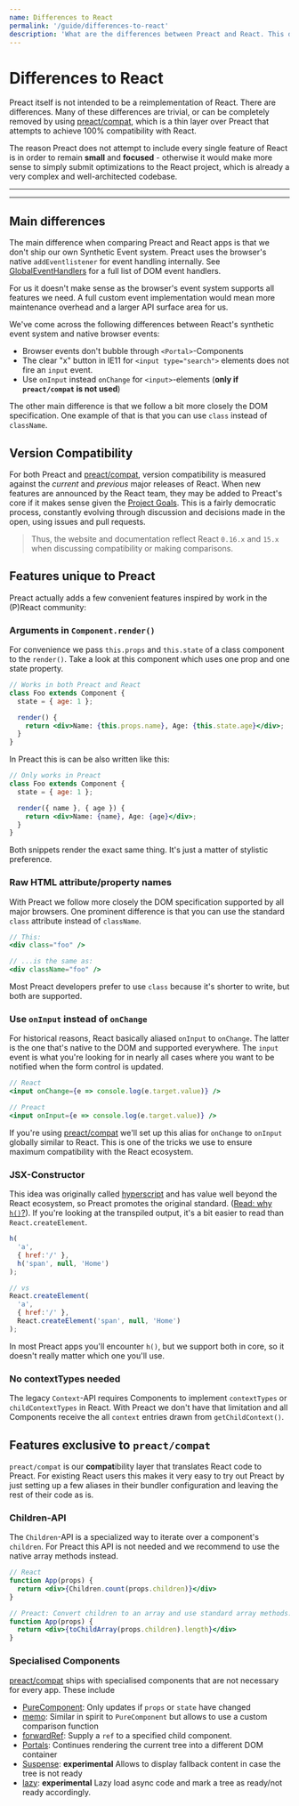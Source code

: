 ```yaml
---
name: Differences to React
permalink: '/guide/differences-to-react'
description: 'What are the differences between Preact and React. This document describes them in detail'
---
```


# Differences to React

Preact itself is not intended to be a reimplementation of React. There are differences. Many of these differences are trivial, or can be completely removed by using [preact/compat], which is a thin layer over Preact that attempts to achieve 100% compatibility with React.

The reason Preact does not attempt to include every single feature of React is in order to remain **small** and **focused** - otherwise it would make more sense to simply submit optimizations to the React project, which is already a very complex and well-architected codebase.

---

<div><toc></toc></div>

---

## Main differences

The main difference when comparing Preact and React apps is that we don't ship our own Synthetic Event system. Preact uses the browser's native `addEventlistener` for event handling internally. See [GlobalEventHandlers] for a full list of DOM event handlers.

For us it doesn't make sense as the browser's event system supports all features we need. A full custom event implementation would mean more maintenance overhead and a larger API surface area for us.

We've come across the following differences between React's synthetic event system and native browser events:

- Browser events don't bubble through `<Portal>`-Components
- The clear "x" button in IE11 for `<input type="search">` elements does not fire an `input` event.
- Use `onInput` instead `onChange` for `<input>`-elements (**only if `preact/compat` is not used**)

The other main difference is that we follow a bit more closely the DOM specification. One example of that is that you can use `class` instead of `className`.

## Version Compatibility

For both Preact and [preact/compat], version compatibility is measured against the _current_ and _previous_ major releases of React. When new features are announced by the React team, they may be added to Preact's core if it makes sense given the [Project Goals]. This is a fairly democratic process, constantly evolving through discussion and decisions made in the open, using issues and pull requests.

> Thus, the website and documentation reflect React `0.16.x` and `15.x` when discussing compatibility or making comparisons.

## Features unique to Preact

Preact actually adds a few convenient features inspired by work in the (P)React community:

### Arguments in `Component.render()`

For convenience we pass `this.props` and `this.state` of a class component to the `render()`. Take a look at this component which uses one prop and one state property.

```jsx
// Works in both Preact and React
class Foo extends Component {
  state = { age: 1 };

  render() {
    return <div>Name: {this.props.name}, Age: {this.state.age}</div>;
  }
}
```

In Preact this is can be also written like this:

```jsx
// Only works in Preact
class Foo extends Component {
  state = { age: 1 };

  render({ name }, { age }) {
    return <div>Name: {name}, Age: {age}</div>;
  }
}
```

Both snippets render the exact same thing. It's just a matter of stylistic preference.

### Raw HTML attribute/property names

With Preact we follow more closely the DOM specification supported by all major browsers. One prominent difference is that you can use the
standard `class` attribute instead of `className`.

```jsx
// This:
<div class="foo" />

// ...is the same as:
<div className="foo" />
```

Most Preact developers prefer to use `class` because it's shorter to write, but both are supported.

### Use `onInput` instead of `onChange`

For historical reasons, React basically aliased `onInput` to `onChange`. The latter is the one that's native to the DOM and supported everywhere. The `input` event is what you're looking for in nearly all cases where you want to be notified when the form control is updated.

```jsx
// React
<input onChange={e => console.log(e.target.value)} />

// Preact
<input onInput={e => console.log(e.target.value)} />
```

If you're using [preact/compat] we'll set up this alias for `onChange` to `onInput` globally similar to React. This is one of the tricks we use to ensure maximum compatibility with the React ecosystem.

### JSX-Constructor

This idea was originally called [hyperscript] and has value well beyond the React ecosystem, so Preact promotes the original standard. ([Read: why `h()`?](http://jasonformat.com/wtf-is-jsx)). If you're looking at the transpiled output, it's a bit easier to read than `React.createElement`.

```js
h(
  'a',
  { href:'/' },
  h('span', null, 'Home')
);

// vs
React.createElement(
  'a',
  { href:'/' },
  React.createElement('span', null, 'Home')
);
```

In most Preact apps you'll encounter `h()`, but we support both in core, so it doesn't really matter which one you'll use.

### No contextTypes needed

The legacy `Context`-API requires Components to implement `contextTypes` or `childContextTypes` in React. With Preact we don't have that limitation and all Components receive the all `context` entries drawn from `getChildContext()`.

## Features exclusive to `preact/compat`

`preact/compat` is our **compat**ibility layer that translates React code to Preact. For existing React users this makes it very easy to try out Preact by just setting up a few aliases in their bundler configuration and leaving the rest of their code as is.

### Children-API

The `Children`-API is a specialized way to iterate over a component's `children`. For Preact this API is not needed and we recommend to use the native array methods instead.

```jsx
// React
function App(props) {
  return <div>{Children.count(props.children)}</div>
}

// Preact: Convert children to an array and use standard array methods.
function App(props) {
  return <div>{toChildArray(props.children).length}</div>
}
```

### Specialised Components

[preact/compat] ships with specialised components that are not necessary for every app. These include

- [PureComponent](/guide/v10/switching-to-preact#purecomponent): Only updates if `props` or `state` have changed
- [memo](/guide/v10/switching-to-preact#memo): Similar in spirit to `PureComponent` but allows to use a custom comparison function
- [forwardRef](/guide/v10/switching-to-preact#forwardRef): Supply a `ref` to a specified child component.
- [Portals](/guide/v10/switching-to-preact#portals): Continues rendering the current tree into a different DOM container
- [Suspense](/guide/v10/switching-to-preact#suspense): **experimental** Allows to display fallback content in case the tree is not ready
- [lazy](/guide/v10/switching-to-preact#suspense): **experimental** Lazy load async code and mark a tree as ready/not ready accordingly.

[Project Goals]: /about/project-goals
[hyperscript]: https://github.com/dominictarr/hyperscript
[preact/compat]: /guide/v10/switching-to-preact
[GlobalEventHandlers]: https://developer.mozilla.org/en-US/docs/Web/API/GlobalEventHandlers
